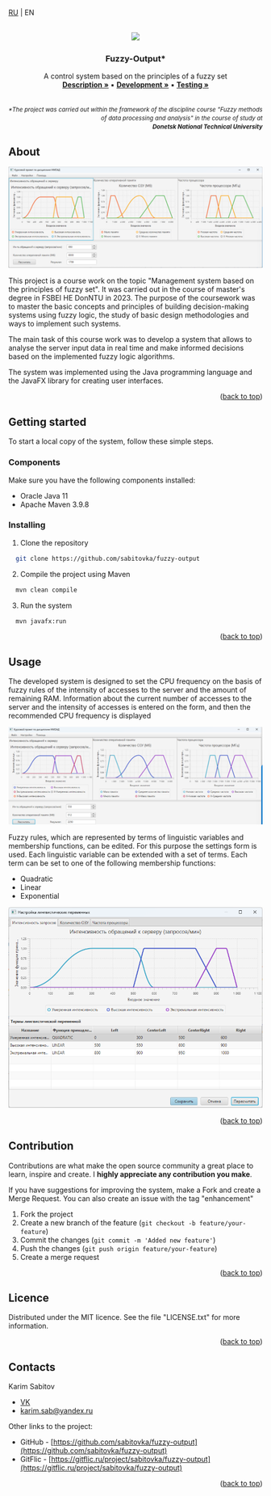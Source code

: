 <a name="readme-top"></a>

<a href=".gitassets/pages/README-RU.md">RU</a> | <a>EN</a>

<!-- PROJECT LOGO -->
<br />
<div align="center">
  <a href="https://donntu.ru/" target="_blank">
    <img src="https://donntu.ru/sites/default/files/images/gerb_donntu_large.jpg" height="150px">
  </a>

  <h3 align="center">Fuzzy-Output*</h3>

  <p align="center">
    A control system based on the principles of a fuzzy set
    <br />
    <a href="#"><strong>Description »</strong></a> ▪
    <a href="#"><strong>Development »</strong></a> ▪
    <a href="#"><strong>Testing »</strong></a>
    <br />
    <br />
  </p>
  <p align="right">
    <small><i>*The project was carried out within the framework of the discipline course "Fuzzy methods of data processing and analysis" in the course of study at</br><strong> Donetsk National Technical University</strong></i></small>
  </p>
</div>


## About

![Program screenshot](.gitassets/images/third-testing-set.png)

This project is a course work on the topic "Management system based on the principles of fuzzy set". It was carried out in the course of master's degree in FSBEI HE DonNTU in 2023. The purpose of the coursework was to master the basic concepts and principles of building decision-making systems using fuzzy logic, the study of basic design methodologies and ways to implement such systems.

The main task of this course work was to develop a system that allows to analyse the server input data in real time and make informed decisions based on the implemented fuzzy logic algorithms.

The system was implemented using the Java programming language and the JavaFX library for creating user interfaces.

<p align="right">(<a href="#readme-top">back to top</a>)</p>


## Getting started

To start a local copy of the system, follow these simple steps.

### Components

Make sure you have the following components installed:

* Oracle Java 11
* Apache Maven 3.9.8

### Installing

1. Clone the repository
  ```sh
    git clone https://github.com/sabitovka/fuzzy-output
  ```
2. Compile the project using Maven
  ```sh
    mvn clean compile
  ```
3. Run the system
  ```sh
    mvn javafx:run
  ```

<p align="right">(<a href="#readme-top">back to top</a>)</p>


## Usage

The developed system is designed to set the CPU frequency on the basis of fuzzy rules of the intensity of accesses to the server and the amount of remaining RAM. Information about the current number of accesses to the server and the intensity of accesses is entered on the form, and then the recommended CPU frequency is displayed

![Example of usage](.gitassets/images/second-testing-set.png)

Fuzzy rules, which are represented by terms of linguistic variables and membership functions, can be edited. For this purpose the settings form is used. Each linguistic variable can be extended with a set of terms. Each term can be set to one of the following membership functions:

* Quadratic
* Linear
* Exponential

![Settings form](.gitassets/images/settings-form-1.png)

<p align="right">(<a href="#readme-top">back to top</a>)</p>


## Contribution

Contributions are what make the open source community a great place to learn, inspire and create. I **highly appreciate any contribution you make**.

If you have suggestions for improving the system, make a Fork and create a Merge Request. You can also create an issue with the tag "enhancement"

1. Fork the project
2. Create a new branch of the feature (`git checkout -b feature/your-feature`)
3. Commit the changes (`git commit -m 'Added new feature'`)
4. Push the changes (`git push origin feature/your-feature`)
5. Create a merge request

<p align="right">(<a href="#readme-top">back to top</a>)</p>

## Licence

Distributed under the MIT licence. See the file "LICENSE.txt" for more information.

<p align="right">(<a href="#readme-top">back to top</a>)</p>

## Contacts

Karim Sabitov
* [VK](https://vk.com/id87074050)
* [karim.sab@yandex.ru](mailto://karim.sab@yandex.ru)

Other links to the project:
* GitHub - [https://github.com/sabitovka/fuzzy-output](https://github.com/sabitovka/fuzzy-output)
* GitFlic - [https://gitflic.ru/project/sabitovka/fuzzy-output](https://gitflic.ru/project/sabitovka/fuzzy-output)

<p align="right">(<a href="#readme-top">back to top</a>)</p>